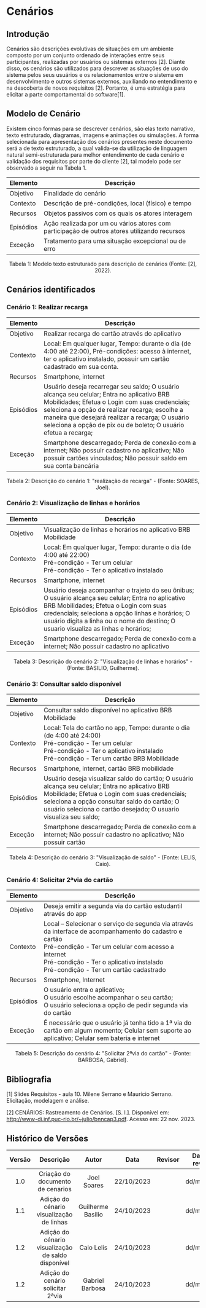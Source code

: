 # **Cenários**

## **Introdução**

Cenários são descrições evolutivas de situações em um ambiente composto por um conjunto ordenado de interações entre seus participantes, realizadas por usuários ou sistemas externos [2]. Diante disso, os cenários são utilizados para descrever as situações de uso do sistema pelos seus usuários e os relacionamentos entre o sistema em desenvolvimento e outros sistemas externos, auxiliando no entendimento e na descoberta de novos requisitos [2]. Portanto, é uma estratégia para elicitar a parte comportamental do software[1].

## **Modelo de Cenário**

Existem cinco formas para se descrever cenários, são elas texto narrativo, texto estruturado, diagramas, imagens e animações ou simulações. A forma selecionada para apresentação dos cenários presentes neste documento será a de texto estruturado, a qual valida-se da utilização de linguagem natural semi-estruturada para melhor entendimento de cada cenário e validação dos requisitos por parte do cliente [2], tal modelo pode ser observado a seguir na Tabela 1.

| Elemento   | Descrição                                                                                    |
| ---------- | -------------------------------------------------------------------------------------------- |
| Objetivo   | Finalidade do cenário                                                                        |
| Contexto   | Descrição de pré-condições, local (físico) e tempo                                           |
| Recursos   | Objetos passivos com os quais os atores interagem                                            |
| Episódios  | Ação realizada por um ou vários atores com participação de outros atores utilizando recursos |
| Exceção    | Tratamento para uma situação excepcional ou de erro                                          |

<div style="text-align: center">
<p> Tabela 1: Modelo texto estruturado para descrição de cenários (Fonte: [2], 2022).</p>
</div>

## **Cenários identificados**

### **Cenário 1: Realizar recarga**

| Elemento   | Descrição                                                                                    |
| ---------- | -------------------------------------------------------------------------------------------- |
| Objetivo   | Realizar recarga do cartão através do aplicativo                                                                        |
| Contexto   | Local: Em qualquer lugar, Tempo: durante o dia (de 4:00 até 22:00), Pré-condições: acesso à internet, ter o aplicativo instalado, possuir um cartão cadastrado em sua conta.                                           |
| Recursos   | Smartphone, internet                                            |
| Episódios  | Usuário deseja recarregar seu saldo; O usuário alcança seu celular; Entra no aplicativo BRB Mobilidades; Efetua o Login com suas credenciais; seleciona a opção de realizar recarga; escolhe a maneira que desejará realizar a recarga; O usuário seleciona a opção de pix ou de boleto; O usuário efetua a recarga; |
| Exceção    |Smartphone descarregado; Perda de conexão com a internet; Não possuir cadastro no aplicativo; Não possuir cartões vinculados; Não possuir saldo em sua conta bancária|

<div style="text-align: center">
<p> Tabela 2: Descrição do cenário 1: "realização de recarga" - (Fonte: SOARES, Joel).</p>
</div>

### **Cenário 2: Visualização de linhas e horários**

| Elemento   | Descrição                                                                                    |
| ---------- | -------------------------------------------------------------------------------------------- |
| Objetivo   | Visualização de linhas e horários no aplicativo BRB Mobilidade                                                                     |
| Contexto   | Local: Em qualquer lugar, Tempo: durante o dia (de 4:00 até 22:00) <br> Pré-condição - Ter um celular <br> Pré-condição - Ter o aplicativo instalado <br> |
| Recursos   | Smartphone, internet                                            |
| Episódios  | Usuário deseja acompanhar o trajeto do seu ônibus; O usuário alcança seu celular; Entra no aplicativo BRB Mobilidades; Efetua o Login com suas credenciais; seleciona a opção linhas e horários; O usuário digita a linha ou o nome do destino; O usuario visualiza as linhas e horários; |
| Exceção    |Smartphone descarregado; Perda de conexão com a internet; Não possuir cadastro no aplicativo|

<div style="text-align: center">
<p> Tabela 3: Descrição do cenário 2: "Visualização de linhas e horários" - (Fonte: BASILIO, Guilherme).</p>
</div>


### **Cenário 3: Consultar saldo disponível**

| Elemento   | Descrição                                                                                    |
| ---------- | -------------------------------------------------------------------------------------------- |
| Objetivo   | Consultar saldo disponível no aplicativo BRB Mobilidade                                                                     |
| Contexto   | Local: Tela do cartão no app, Tempo: durante o dia (de 4:00 até 24:00) <br> Pré-condição - Ter um celular <br> Pré-condição - Ter o aplicativo instalado <br> Pré-condição - Ter um cartão BRB Mobilidade|
| Recursos   | Smartphone, internet, cartão BRB mobilidade                                            |
| Episódios  | Usuário deseja visualizar saldo do cartão; O usuário alcança seu celular; Entra no aplicativo BRB Mobilidade; Efetua o Login com suas credenciais; seleciona a opção consultar saldo do cartão; O usuário seleciona o cartão desejado; O usuario visualiza seu saldo; |
| Exceção    |Smartphone descarregado; Perda de conexão com a internet; Não possuir cadastro no aplicativo; Não possuir cartão|

<div style="text-align: center">
<p> Tabela 4: Descrição do cenário 3: "Visualização de saldo" - (Fonte: LELIS, Caio).</p>
</div>

### **Cenário 4: Solicitar 2ªvia do cartão**

| Elemento   | Descrição                                                                                    |
| ---------- | -------------------------------------------------------------------------------------------- |
| Objetivo   | Deseja emitir a segunda via do cartão estudantil através do app                                                                    |
| Contexto   | Local – Selecionar o serviço de segunda via através da interface de acompanhamento do cadastro e cartão <br> Pré-condição - Ter um celular com acesso a internet <br> Pré-condição - Ter o aplicativo instalado <br> Pré-condição - Ter um cartão cadastrado |
| Recursos   | Smartphone, Internet   |
| Episódios  | O usuário entra o aplicativo; <br>  O usuário escolhe acompanhar o seu cartão; <br>  O usuário seleciona a opção de pedir segunda via do cartão |
| Exceção    |  É necessário que o usuário já tenha tido a 1ª via do cartão em algum momento; Celular sem suporte ao aplicativo; Celular sem bateria e internet |

<div style="text-align: center">
<p> Tabela 5: Descrição do cenário 4: "Solicitar 2ªvia do cartão" - (Fonte: BARBOSA, Gabriel).</p>
</div>

## **Bibliografia**

[1] Slides Requisitos - aula 10. Milene Serrano e Maurício Serrano. Elicitação, modelagem e análise.

[2] CENÁRIOS: Rastreamento de Cenários. [S. l.]. Disponível em: <http://www-di.inf.puc-rio.br/~julio/bnncap3.pdf>. Acesso em: 22 nov. 2023.

## **Histórico de Versões**

| Versão |          Descrição              |     Autor      |      Data      |   Revisor     |    Data de revisão    |  
|:------:|:-------------------------------:|:--------------:|:--------------:|:-------------:|:---------------------:|
|  1.0   | Criação do documento de cenarios |   Joel Soares   |   22/10/2023   |  |       dd/mm/yyyy      |
|  1.1   | Adição do cénario visualização de linhas |   Guilherme Basilio   |   24/10/2023   |  |       dd/mm/yyyy      |
|  1.2   | Adição do cénario visualização de saldo disponível |   Caio Lelis   |   24/10/2023   |  |       dd/mm/yyyy      |
| 1.2   | Adição do cenário solicitar 2ªvia |  Gabriel Barbosa |  24/10/2023 |     |    dd/mm/yyyy   |
